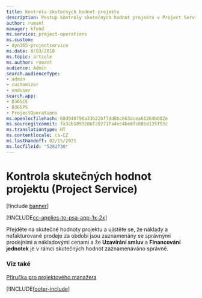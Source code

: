 ```yaml
---
title: Kontrola skutečných hodnot projektu
description: Postup kontroly skutečných hodnot projektu v Project Service
author: rumant
manager: kfend
ms.service: project-operations
ms.custom:
- dyn365-projectservice
ms.date: 8/03/2018
ms.topic: article
ms.author: rumant
audience: Admin
search.audienceType:
- admin
- customizer
- enduser
search.app:
- D365CE
- D365PS
- ProjectOperations
ms.openlocfilehash: 68d940790a33b22bf7dd8bc663dcea61264b082e
ms.sourcegitcommit: fa32b1893286f20271fa4ec4be8fc68bd135f53c
ms.translationtype: HT
ms.contentlocale: cs-CZ
ms.lasthandoff: 02/15/2021
ms.locfileid: "5282730"
---
```

# <a name="review-project-actuals-project-service"></a>Kontrola skutečných hodnot projektu (Project Service)

[!include [banner](../includes/psa-now-project-operations.md)]

[!INCLUDE[cc-applies-to-psa-app-1x-2x](../includes/cc-applies-to-psa-app-1x-2x.md)]

Přejděte na skutečné hodnoty projektu a ujistěte se, že náklady a nefakturované prodeje za období jsou zaznamenány se správnými prodejními a nákladovými cenami a že **Uzavírání smluv** a **Financování jednotek** je v rámci skutečných hodnot zaznamenáváno správně.  
  
### <a name="see-also"></a>Viz také  
 [Příručka pro projektového manažera](../psa/project-manager-guide.md)


[!INCLUDE[footer-include](../includes/footer-banner.md)]